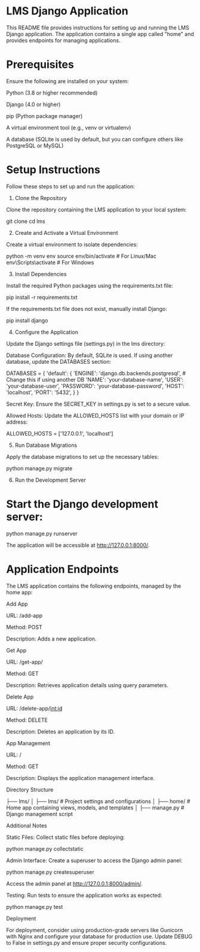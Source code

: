 # LMS Django Application

This README file provides instructions for setting up and running the LMS Django application. The application contains a single app called "home" and provides endpoints for managing applications.

# Prerequisites

Ensure the following are installed on your system:

Python (3.8 or higher recommended)

Django (4.0 or higher)

pip (Python package manager)

A virtual environment tool (e.g., venv or virtualenv)

A database (SQLite is used by default, but you can configure others like PostgreSQL or MySQL)

# Setup Instructions

Follow these steps to set up and run the application:

1. Clone the Repository

Clone the repository containing the LMS application to your local system:

git clone <repository-url>
cd lms

2. Create and Activate a Virtual Environment

Create a virtual environment to isolate dependencies:

python -m venv env
source env/bin/activate  # For Linux/Mac
env\Scripts\activate   # For Windows

3. Install Dependencies

Install the required Python packages using the requirements.txt file:

pip install -r requirements.txt

If the requirements.txt file does not exist, manually install Django:

pip install django

4. Configure the Application

Update the Django settings file (settings.py) in the lms directory:

Database Configuration:
By default, SQLite is used. If using another database, update the DATABASES section:

DATABASES = {
    'default': {
        'ENGINE': 'django.db.backends.postgresql',  # Change this if using another DB
        'NAME': 'your-database-name',
        'USER': 'your-database-user',
        'PASSWORD': 'your-database-password',
        'HOST': 'localhost',
        'PORT': '5432',
    }
}

Secret Key:
Ensure the SECRET_KEY in settings.py is set to a secure value.

Allowed Hosts:
Update the ALLOWED_HOSTS list with your domain or IP address:

ALLOWED_HOSTS = ['127.0.0.1', 'localhost']

5. Run Database Migrations

Apply the database migrations to set up the necessary tables:

python manage.py migrate

6. Run the Development Server

# Start the Django development server:

python manage.py runserver

The application will be accessible at http://127.0.0.1:8000/.

# Application Endpoints

The LMS application contains the following endpoints, managed by the home app:

Add App

URL: /add-app

Method: POST

Description: Adds a new application.

Get App

URL: /get-app/

Method: GET

Description: Retrieves application details using query parameters.

Delete App

URL: /delete-app/<int:id>

Method: DELETE

Description: Deletes an application by its ID.

App Management

URL: /

Method: GET

Description: Displays the application management interface.

Directory Structure

├── lms/
│   ├── lms/         # Project settings and configurations
│   ├── home/        # Home app containing views, models, and templates
│   ├── manage.py    # Django management script

Additional Notes

Static Files:
Collect static files before deploying:

python manage.py collectstatic

Admin Interface:
Create a superuser to access the Django admin panel:

python manage.py createsuperuser

Access the admin panel at http://127.0.0.1:8000/admin/.

Testing:
Run tests to ensure the application works as expected:

python manage.py test

Deployment

For deployment, consider using production-grade servers like Gunicorn with Nginx and configure your database for production use. Update DEBUG to False in settings.py and ensure proper security configurations.

